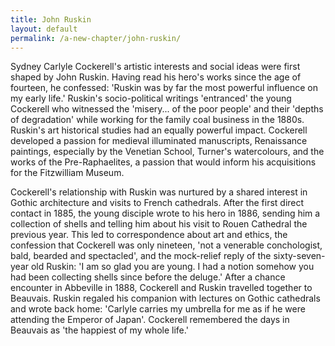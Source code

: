 ```yaml
---
title: John Ruskin
layout: default
permalink: /a-new-chapter/john-ruskin/
---
```


Sydney Carlyle Cockerell's artistic interests and social ideas were first shaped by John Ruskin. Having read his hero's works since the age of fourteen, he confessed: 'Ruskin was by far the most powerful influence on my early life.' Ruskin's socio-political writings 'entranced' the young Cockerell who witnessed the 'misery... of the poor people' and their 'depths of degradation' while working for the family coal business in the 1880s. Ruskin's art historical studies had an equally powerful impact. Cockerell developed a passion for medieval illuminated manuscripts, Renaissance paintings, especially by the Venetian School, Turner's watercolours, and the works of the Pre-Raphaelites, a passion that would inform his acquisitions for the Fitzwilliam Museum.

Cockerell's relationship with Ruskin was nurtured by a shared interest in Gothic architecture and visits to French cathedrals. After the first direct contact in 1885, the young disciple wrote to his hero in 1886, sending him a collection of shells and telling him about his visit to Rouen Cathedral the previous year. This led to correspondence about art and ethics, the confession that Cockerell was only nineteen, 'not a venerable conchologist, bald, bearded and spectacled', and the mock-relief reply of the sixty-seven-year old Ruskin: 'I am so glad you are young. I had a notion somehow you had been collecting shells since before the deluge.' After a chance encounter in Abbeville in 1888, Cockerell and Ruskin travelled together to Beauvais. Ruskin regaled his companion with lectures on Gothic cathedrals and wrote back home: 'Carlyle carries my umbrella for me as if he were attending the Emperor of Japan'. Cockerell remembered the days in Beauvais as 'the happiest of my whole life.'
